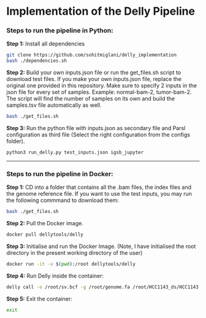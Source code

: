 # Implementation of the Delly Pipeline

### Steps to run the pipeline in Python:

<b>Step 1:</b> Install all dependencies

```zsh
git clone https://github.com/sohitmiglani/delly_implementation
bash ./dependencies.sh
```

<b>Step 2:</b> Build your own inputs.json file or run the get_files.sh script to download test files. If you make your own inputs.json file, replace the original one provided in this repository. Make sure to specify 2 inputs in the json file for every set of samples. Example: normal-bam-2, tumor-bam-2. The script will find the number of samples on its own and build the samples.tsv file automatically as well.

```zsh
bash ./get_files.sh
```

<b>Step 3:</b> Run the python file with inputs.json as secondary file and Parsl configuration as third file (Select the right configuration from the configs folder).

```python
python3 run_delly.py test_inputs.json igsb_jupyter
```

<hr/>

### Steps to run the pipeline in Docker:

<b>Step 1:</b> CD into a folder that contains all the .bam files, the index files and the genome reference file. If you want to use the test inputs, you may run the following commmand to download them:

```zsh
bash ./get_files.sh
```

<b>Step 2:</b> Pull the Docker image.
```zsh
docker pull dellytools/delly
```

<b>Step 3:</b> Initialise and run the Docker Image. (Note, I have initialised the root directory in the present working directory of the user)
```zsh
docker run -it -v $(pwd):/root dellytools/delly  
```

<b>Step 4:</b> Run Delly inside the container:

```zsh
delly call -o /root/sv.bcf -g /root/genome.fa /root/HCC1143_ds/HCC1143.bam /root/HCC1143_ds/HCC1143_BL.bam
```

<b>Step 5:</b> Exit the container:

```zsh
exit
```
